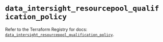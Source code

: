 # `data_intersight_resourcepool_qualification_policy`

Refer to the Terraform Registry for docs: [`data_intersight_resourcepool_qualification_policy`](https://registry.terraform.io/providers/ciscodevnet/intersight/1.0.71/docs/data-sources/resourcepool_qualification_policy).

